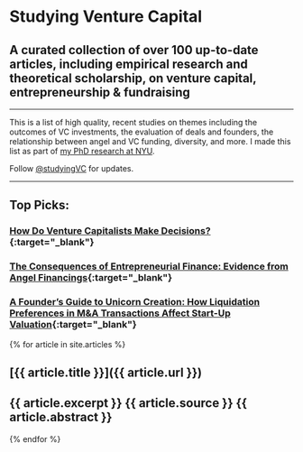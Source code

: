 
# Studying Venture Capital 

## A curated collection of over 100 up-to-date articles, including empirical research and theoretical scholarship, on venture capital, entrepreneurship &amp; fundraising

---

This is a list of high quality, recent studies on themes including the outcomes of VC investments, the evaluation of deals and founders, the relationship between angel and VC funding, diversity, and more. I made this list as part of [my PhD research at NYU](https://github.com/francisjervis/phd). 

Follow [@studyingVC](https://twitter.com/studyingVC) for updates.

---

## Top Picks:

### [How Do Venture Capitalists Make Decisions?](http://studying.vc/articles/how-do-venture-capitalists-make.html){:target="_blank"}

### [The Consequences of Entrepreneurial Finance: Evidence from Angel Financings](http://studying.vc/articles/the-consequences-of-entrepreneurial-finance.html){:target="_blank"}

### [A Founder’s Guide to Unicorn Creation: How Liquidation Preferences in M&A Transactions Affect Start-Up Valuation](http://studying.vc/articles/a-founders-guide-to-unicorn.html){:target="_blank"}

{% for article in site.articles %}

## [{{ article.title }}]({{ article.url }})
{{ article.excerpt }}
{{ article.source }}
{{ article.abstract }}
---

{% endfor %}
